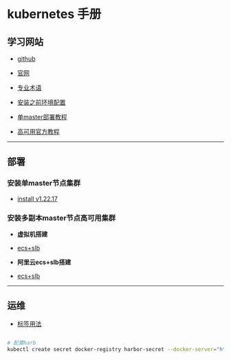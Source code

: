 # kubernetes 手册

## 学习网站

- [github](https://github.com/kubernetes/kubernetes)

- [官网](https://kubernetes.io/)

- [专业术语](https://kubernetes.io/docs/reference/glossary/?fundamental=true)

- [安装之前环境配置](https://kubernetes.io/docs/setup/production-environment/container-runtimes/)

- [单master部署教程](https://kubernetes.io/docs/setup/production-environment/tools/kubeadm/install-kubeadm/)

- [高可用官方教程](https://github.com/kubernetes/kubeadm/blob/main/docs/ha-considerations.md#options-for-software-load-balancing)

----- 

## 部署

### 安装单master节点集群

- [install v1.22.17](k8s_1_22_17_install.md)

### 安装多副本master节点高可用集群

- **虚拟机搭建**

- [ecs+slb](ha/wm.md)

- **阿里云ecs+slb搭建**

- [ecs+slb](ha/ecs_slb.md)

------

## 运维

- [标签用法](https://kubernetes.io/zh-cn/docs/concepts/overview/working-with-objects/labels/)

```sh

# 配置harb
kubectl create secret docker-registry harbor-secret --docker-server="http://119.23.231.199" --docker-username="admin" --docker-password="Pass01:)!!"
```


